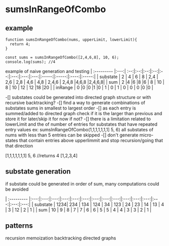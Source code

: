 # sumsInRangeOfCombo

## example
```
function sumsInRangeOfCombo(nums, upperLimit, lowerLimit){
  return 4;
}

const sums = sumsInRangeOfCombo([2,4,6,8], 10, 6);
console.log(sums); //4
```

example of naive generation and testing
| :--------- |:---:| :--:|:--:|:--:|:--:|:--:|:---:|:---:|:---:|:-----:|:-----:|:----:|:-----:|
| substate |  2  | 4   | 6 | 8 | 2,4 | 2,6 | 2,8 | 4,6 | 4,8 | 2,4,6 | 2,4,8 |4,6,8 |2,4,6,8|
| sum        | 2   |4    |6  |8  |6    | 8   | 10  | 8   |  10 |   12  | 12    |18    |20     |
| inRange    | 0   |0    |0  |1  |0    | 1   | 0   | 1   |  0  |   0   | 0     |0     |0      |

 -[] substates could be generated into directed graph structure or with recursive backtracking?
 -[] find a way to generate combinations of substates sums in smallest to largest order
  -[] as each entry is summed/added to directed graph check if it is the larger than previous and store it for later/skip it for now if not?
  -[] there is a limitation related to lowerLimit and the of number of entries for substates that have repeated entry values 
  ex: sumsInRangeOfCombo(1,1,1,1,1,1,1] 5, 6) all substates of nums with less than 5 entries can be skipped
 -[] don't generate micro-states that contain entries above upperlimmit and stop recursion/going that that direction 
 

[1,1,1,1,1,1,1] 5, 6 //returns 4 
[1,2,3,4] 

## substate generation
if substate could be generated in order of sum, many computations could be avoided

| :--------- |:---:|:---:|:---:|:---:|:---:|:---:|:---:|:---:|:---:|:---:|:---:|:---:|:---:|:---:|:---:|
| substate | 1234| 234 | 134 | 124 | 34  | 123 | 24  | 23  | 14  | 13  | 4   | 3   | 12  | 2   | 1   |
| sum        | 10  | 9   | 8   | 7   | 7   | 6   | 6   | 5   | 5   | 4   | 4   | 3   | 3   | 2   | 1   |



## patterns
recursion
memoization
backtracking
directed graphs


